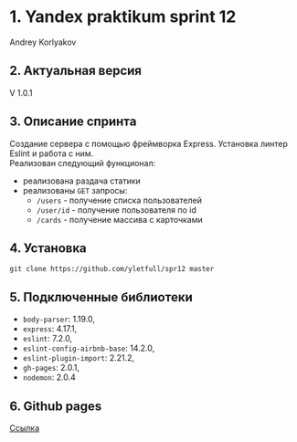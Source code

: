 # 1. Yandex praktikum sprint 12 
Andrey Korlyakov  

## 2. Актуальная версия  
V 1.0.1

## 3. Описание спринта  
Создание сервера с помощью фреймворка Express. Установка линтер Eslint и работа с ним.  
Реализован следующий функционал:  
- реализована раздача статики  
- реализованы `GET` запросы:
  - `/users` - получение списка пользователей  
  - `/user/id` - получение пользователя по id  
  - `/cards` - получение массива с карточками  
  
## 4. Установка  
`git clone https://github.com/yletfull/spr12 master`

## 5. Подключенные библиотеки
- `body-parser`: 1.19.0,
- `express`: 4.17.1,
- `eslint`: 7.2.0,
- `eslint-config-airbnb-base`: 14.2.0,
- `eslint-plugin-import`: 2.21.2,
- `gh-pages`: 2.0.1,
- `nodemon`: 2.0.4

## 6. Github pages  
[Ссылка](https://yletfull.github.io/spr12/) 
